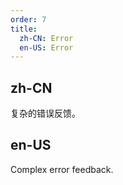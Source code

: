 ```yaml
---
order: 7
title:
  zh-CN: Error
  en-US: Error
---
```


## zh-CN

复杂的错误反馈。

## en-US

Complex error feedback.

<style>
[data-theme="dark"] .site-result-demo-error-icon {
  color: #a61d24;
}
</style>
